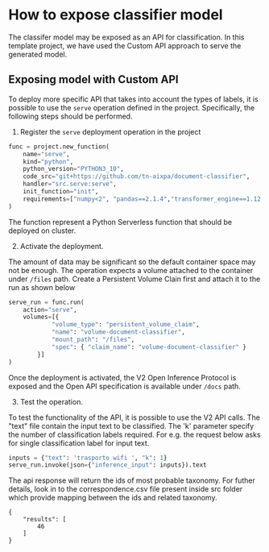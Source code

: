 # How to expose classifier model

The classifer model may be exposed as an API for classification. In this template project, we have used the Custom API approach to serve the generated model.

## Exposing model with Custom API

To deploy more specific API that takes into account the types of labels, it is possible to use the ``serve`` operation defined in the project. Specifically, the following steps should be performed.

1. Register the ``serve`` deployment operation in the project

```python
func = project.new_function(
    name="serve", 
    kind="python", 
    python_version="PYTHON3_10", 
    code_src="git+https://github.com/tn-aixpa/document-classifier",     
    handler="src.serve:serve",
    init_function="init",
    requirements=["numpy<2", "pandas==2.1.4","transformer_engine==1.12.0", "transformer_engine_cu12==1.12.0", "transformers==4.46.3", "torch==2.5.1", "torchmetrics==1.6.0"]
)
```
The function represent a Python Serverless function that should be deployed on cluster.

2. Activate the deployment.

The amount of data may be significant so the default container space may not be enough. The operation expects a volume attached to the container under ``/files`` path. Create a Persistent Volume Clain first and attach it to the run as shown below

```python
serve_run = func.run(
    action="serve",
    volumes=[{ 
            "volume_type": "persistent_volume_claim", 
            "name": "volume-document-classifier", 
            "mount_path": "/files", 
            "spec": { "claim_name": "volume-document-classifier" }
        }]
)
```

Once the deployment is activated, the V2 Open Inference Protocol is exposed and the Open API specification is available under ``/docs`` path.

3. Test the operation.

To test the functionality of the API, it is possible to use the V2 API calls. The "text" file contain the input text to be classified. The 'k' parameter specify the number of
classification labels required. For e.g. the request below asks for single classification label for input text.

```python
inputs = {"text": 'trasporto wifi ', "k": 1}
serve_run.invoke(json={"inference_input": inputs}).text
```

The api response will return the ids of most probable taxonomy. For futher details, look in to the correspondence.csv file present inside src folder which provide mapping between the ids and related taxonomy.

```
{
    "results": [
        46
    ]
}
```
